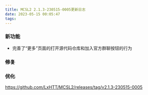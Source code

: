 ```yaml
---
title: MCSL2 2.1.3-230515-0005更新日志
date: 2023-05-15 00:05:47
tags:
---
```

### 新功能
 - 完善了“更多”页面的打开源代码仓库和加入官方群聊按钮的行为
### ~~修复~~
### ~~优化~~

https://github.com/LxHTT/MCSL2/releases/tag/v2.1.3-230515-0005